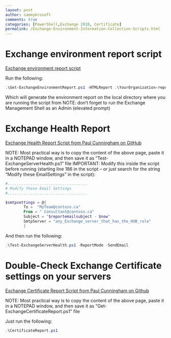 ```yaml
---
layout: post
author: sammykrosoft
comments: true
categories: [PowerShell,Exchange 2010, Certificate]
permalink: /Exchange-Environment-Information-Collection-Scripts.html
---
```


# Exchange environment report script

[Exchange environment report script](https://gallery.technet.microsoft.com/exchange/Generate-Exchange-2388e7c9)

Run the following:
```powershell
.\Get-ExchangeEnvironmentReport.ps1 -HTMLReport .\YourOrganization-report.html
```
Which will generate the environment report on the local directory where you are running the script from
NOTE: don’t forget to run the Exchange Management Shell as an Admin (elevated prompt)

# Exchange Health Report

[Exchange Health Report Script from Paul Cunningham on GitHub](https://raw.githubusercontent.com/cunninghamp/Test-ExchangeServerHealth.ps1/master/Test-ExchangeServerHealth.ps1)

NOTE: Most practical way is to copy the content of the above page, paste it in a NOTEPAD window, and then save it as “Test-ExchangeServerHealth.ps1” file
IMPORTANT: Modify this inside the script before running (starting line 186 in the script – or just search for the string “Modify these EmailSettings” in the script):

```powershell
#...................................
# Modify these Email Settings
#...................................

$smtpsettings = @{
        To =  "MyTeam@contoso.ca"
        From = " Consultant@contoso.ca"
        Subject = "$reportemailsubject - $now"
        SmtpServer = "any_Exchange_server_that_has_the_HUB_role"
        }
```

And then run the following:
```powershell
.\Test-ExchangeServerHealth.ps1 -ReportMode -SendEmail
```

# Double-Check Exchange Certificate settings on your servers

[Exchange Certificate Report Script from Paul Cunningham on Github](https://raw.githubusercontent.com/cunninghamp/Powershell-Exchange/master/Get-ExchangeCertificateReport/Get-ExchangeCertificateReport.ps1)

NOTE: Most practical way is to copy the content of the above page, paste it in a NOTEPAD window, and then save it as “Get-ExchangeCertificateReport.ps1” file

Just run the following:
```powershell
.\CertificateReport.ps1
```

